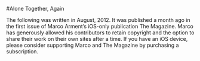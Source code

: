 #Alone Together, Again

The following was written in August, 2012. It was published a month ago in the first issue of Marco Arment’s iOS-only publication The Magazine. Marco has generously allowed his contributors to retain copyright and the option to share their work on their own sites after a time. If you have an iOS device, please consider supporting Marco and The Magazine by purchasing a subscription.

